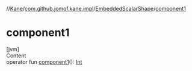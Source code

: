 //[Kane](../../index.md)/[com.github.jomof.kane.impl](../index.md)/[EmbeddedScalarShape](index.md)/[component1](component1.md)



# component1  
[jvm]  
Content  
operator fun [component1](component1.md)(): [Int](https://kotlinlang.org/api/latest/jvm/stdlib/kotlin/-int/index.html)  




